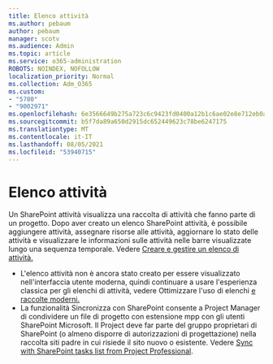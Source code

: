 ```yaml
---
title: Elenco attività
ms.author: pebaum
author: pebaum
manager: scotv
ms.audience: Admin
ms.topic: article
ms.service: o365-administration
ROBOTS: NOINDEX, NOFOLLOW
localization_priority: Normal
ms.collection: Adm_O365
ms.custom:
- "5780"
- "9002971"
ms.openlocfilehash: 6e3566649b275a723c6c9423fd0400a12b1c6ae02e8e712eb0acc611720c72d9
ms.sourcegitcommit: b5f7da89a650d2915dc652449623c78be6247175
ms.translationtype: MT
ms.contentlocale: it-IT
ms.lasthandoff: 08/05/2021
ms.locfileid: "53940715"
---
```

# <a name="task-list"></a>Elenco attività

Un SharePoint attività visualizza una raccolta di attività che fanno parte di un progetto. Dopo aver creato un elenco SharePoint attività, è possibile aggiungere attività, assegnare risorse alle attività, aggiornare lo stato delle attività e visualizzare le informazioni sulle attività nelle barre visualizzate lungo una sequenza temporale. Vedere [Creare e gestire un elenco di attività.](https://support.microsoft.com/office/466ad207-46fd-4c77-9af1-41bc23cec21a)  

-   L'elenco attività non è ancora stato creato per essere visualizzato nell'interfaccia utente moderna, quindi continuare a usare l'esperienza classica per gli elenchi di attività, vedere Ottimizzare l'uso di elenchi [e raccolte moderni.](https://docs.microsoft.com/sharepoint/dev/transform/modernize-userinterface-lists-and-libraries)
-   La funzionalità Sincronizza con SharePoint consente a Project Manager di condividere un file di progetto con estensione mpp con gli utenti SharePoint Microsoft. Il Project deve far parte del gruppo proprietari di SharePoint (o almeno disporre di autorizzazioni di progettazione) nella raccolta siti padre in cui risiede il sito nuovo o esistente. Vedere [Sync with SharePoint tasks list from Project Professional](https://docs.microsoft.com/office/troubleshoot/project/sync-with-tasks-from-project).